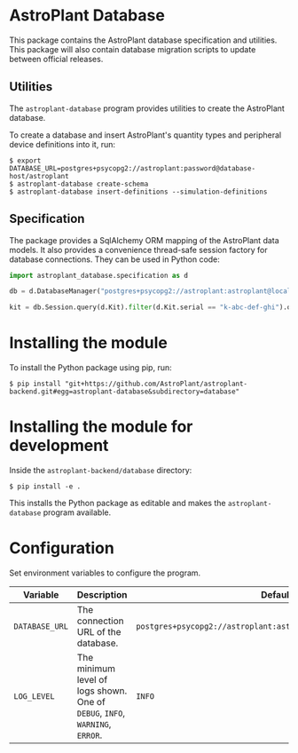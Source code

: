 # AstroPlant Database
This package contains the AstroPlant database specification and utilities. This package will also contain database migration scripts to update between official releases.

## Utilities
The `astroplant-database` program provides utilities to create the AstroPlant database.

To create a database and insert AstroPlant's quantity types and peripheral device definitions into it, run:

```shell
$ export DATABASE_URL=postgres+psycopg2://astroplant:password@database-host/astroplant
$ astroplant-database create-schema
$ astroplant-database insert-definitions --simulation-definitions
```

## Specification
The package provides a SqlAlchemy ORM mapping of the AstroPlant data models.
It also provides a convenience thread-safe session factory for database connections.
They can be used in Python code:

```python
import astroplant_database.specification as d

db = d.DatabaseManager("postgres+psycopg2://astroplant:astroplant@localhost/astroplant")

kit = db.Session.query(d.Kit).filter(d.Kit.serial == "k-abc-def-ghi").one()
```

# Installing the module
To install the Python package using pip, run:

```shell
$ pip install "git+https://github.com/AstroPlant/astroplant-backend.git#egg=astroplant-database&subdirectory=database"
```

# Installing the module for development
Inside the `astroplant-backend/database` directory:

```shell
$ pip install -e .
```

This installs the Python package as editable and makes the `astroplant-database` program available.


# Configuration
Set environment variables to configure the program.

| Variable | Description | Default |
|-|-|-|
| `DATABASE_URL` | The connection URL of the database. | `postgres+psycopg2://astroplant:astroplant@localhost/astroplant` |
| `LOG_LEVEL` | The minimum level of logs shown. One of `DEBUG`, `INFO`, `WARNING`, `ERROR`. | `INFO` |

